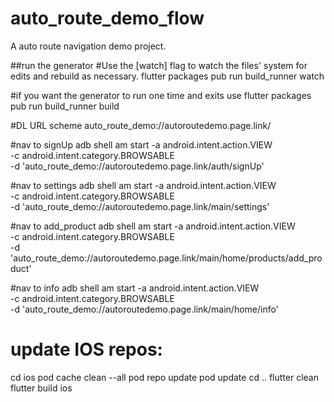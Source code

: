 # auto_route_demo_flow

A auto route navigation demo project.

##run the generator
#Use the [watch] flag to watch the files' system for edits and rebuild as necessary.
flutter packages pub run build_runner watch     

#if you want the generator to run one time and exits use
flutter packages pub run build_runner build        


#DL URL scheme
auto_route_demo://autoroutedemo.page.link/<path>

#nav to signUp
adb shell am start -a android.intent.action.VIEW \
-c android.intent.category.BROWSABLE \
-d 'auto_route_demo://autoroutedemo.page.link/auth/signUp'

#nav to settings
adb shell am start -a android.intent.action.VIEW \
-c android.intent.category.BROWSABLE \
-d 'auto_route_demo://autoroutedemo.page.link/main/settings'

#nav to add_product
adb shell am start -a android.intent.action.VIEW \
-c android.intent.category.BROWSABLE \
-d 'auto_route_demo://autoroutedemo.page.link/main/home/products/add_product'

#nav to info
adb shell am start -a android.intent.action.VIEW \
-c android.intent.category.BROWSABLE \
-d 'auto_route_demo://autoroutedemo.page.link/main/home/info'

# update IOS repos:
cd ios
pod cache clean --all
pod repo update
pod update
cd ..
flutter clean
flutter build ios